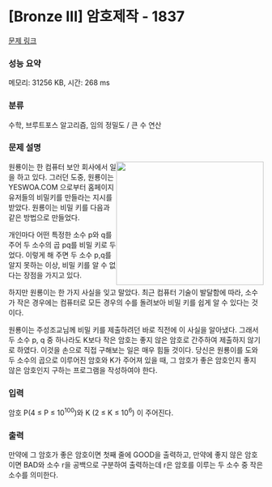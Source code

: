 # [Bronze III] 암호제작 - 1837 

[문제 링크](https://www.acmicpc.net/problem/1837) 

### 성능 요약

메모리: 31256 KB, 시간: 268 ms

### 분류

수학, 브루트포스 알고리즘, 임의 정밀도 / 큰 수 연산

### 문제 설명

<p><img alt="" src="" style="float:right; height:244px; width:291px">원룡이는 한 컴퓨터 보안 회사에서 일을 하고 있다. 그러던 도중, 원룡이는 YESWOA.COM 으로부터 홈페이지 유저들의 비밀키를 만들라는 지시를 받았다. 원룡이는 비밀 키를 다음과 같은 방법으로 만들었다.</p>

<p>개인마다 어떤 특정한 소수 p와 q를 주어 두 소수의 곱 pq를 비밀 키로 두었다. 이렇게 해 주면 두 소수 p,q를 알지 못하는 이상, 비밀 키를 알 수 없다는 장점을 가지고 있다.</p>

<p>하지만 원룡이는 한 가지 사실을 잊고 말았다. 최근 컴퓨터 기술이 발달함에 따라, 소수가 작은 경우에는 컴퓨터로 모든 경우의 수를 돌려보아 비밀 키를 쉽게 알 수 있다는 것이다.</p>

<p>원룡이는 주성조교님께 비밀 키를 제출하려던 바로 직전에 이 사실을 알아냈다. 그래서 두 소수 p, q 중 하나라도 K보다 작은 암호는 좋지 않은 암호로 간주하여 제출하지 않기로 하였다. 이것을 손으로 직접 구해보는 일은 매우 힘들 것이다. 당신은 원룡이를 도와 두 소수의 곱으로 이루어진 암호와 K가 주어져 있을 때, 그 암호가 좋은 암호인지 좋지 않은 암호인지 구하는 프로그램을 작성하여야 한다.</p>

### 입력 

 <p>암호 P(4 ≤ P ≤ 10<sup>100</sup>)와 K (2 ≤ K ≤ 10<sup>6</sup>) 이 주어진다.</p>

### 출력 

 <p>만약에 그 암호가 좋은 암호이면 첫째 줄에 GOOD을 출력하고, 만약에 좋지 않은 암호이면 BAD와 소수 r을 공백으로 구분하여 출력하는데 r은 암호를 이루는 두 소수 중 작은 소수를 의미한다.</p>

